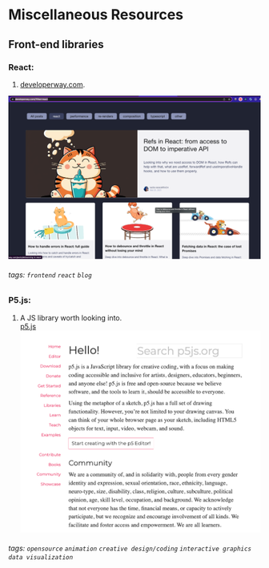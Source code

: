 # Miscellaneous Resources

## Front-end libraries
### React:
1. [developerway.com](https://www.developerway.com/?filter=react).   

![developerway ss](./images/developerway.png)
###### tags: `frontend` `react` `blog` 

### P5.js:
1. A JS library worth looking into.  
[p5.js](https://p5js.org/)   
![p5js](./images/p5js.png)  
###### tags: `opensource` `animation` `creative design/coding` `interactive graphics` `data visualization` 



